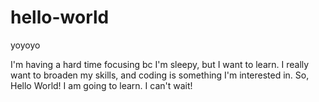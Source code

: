 # hello-world
yoyoyo

I'm having a hard time focusing bc I'm sleepy, but I want to learn. I really want to broaden my skills, and coding is something I'm interested in. So, Hello World! I am going to learn. I can't wait!
